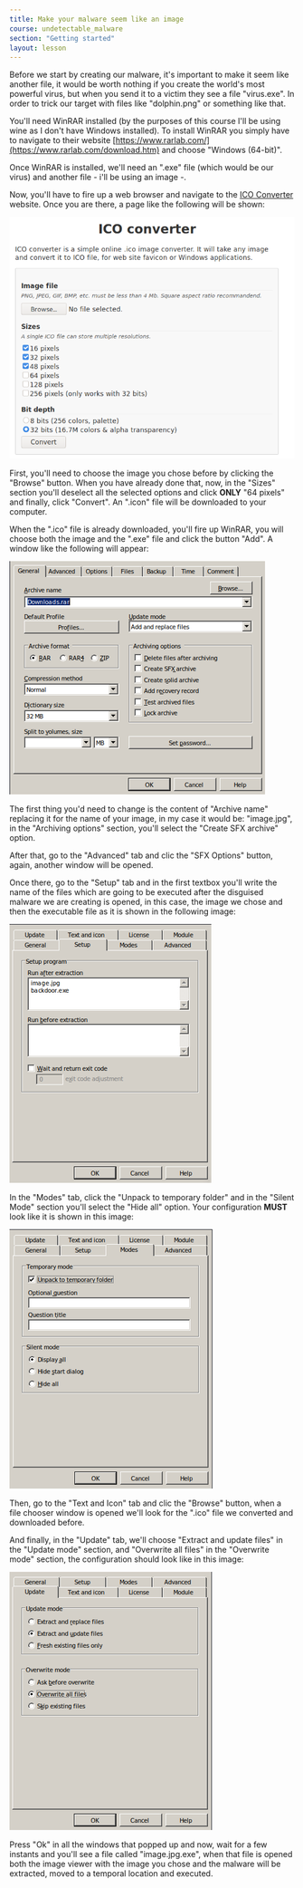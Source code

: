 ```yaml
---
title: Make your malware seem like an image
course: undetectable_malware
section: "Getting started"
layout: lesson
---
```


Before we start by creating our malware, it's important to make it seem like
another file, it would be worth nothing if you create the world's most powerful
virus, but when you send it to a victim they see a file "virus.exe". In order to
trick our target with files like "dolphin.png" or something like that.

You'll need WinRAR installed (by the purposes of this course I'll be using wine
as I don't have Windows installed). To install WinRAR you simply have to
navigate to their website [https://www.rarlab.com/](https://www.rarlab.com/download.htm)
and choose "Windows (64-bit)".

Once WinRAR is installed, we'll need an ".exe" file (which would be our virus)
and another file - i'll be using an image -.

Now, you'll have to fire up a web browser and navigate to the [ICO
Converter](https://www.icoconverter.com/) website. Once you are there, a page
like the following will be shown:

![](/images/courses/undetectable_malware/ico_converter1.png)

First, you'll need to choose the image you chose before by clicking the "Browse"
button. When you have already done that, now, in the "Sizes" section you'll
deselect all the selected options and click **ONLY** "64 pixels" and finally,
click "Convert". An ".icon" file will be downloaded to your computer.

When the ".ico" file is already downloaded, you'll fire up WinRAR, you will
choose both the image and the ".exe" file and click the button "Add". A window
like the following will appear:

![](/images/courses/undetectable_malware/winrar1.png)

The first thing you'd need to change is the content of "Archive name" replacing
it for the name of your image, in my case it would be: "image.jpg", in the
"Archiving options" section, you'll select the "Create SFX archive" option.

After that, go to the "Advanced" tab and clic the "SFX Options" button, again,
another window will be opened.

Once there, go to the "Setup" tab and in the first textbox you'll write the name
of the files which are going to be executed after the disguised malware we are
creating is opened, in this case, the image we chose and then the executable
file as it is shown in the following image:

![](/images/courses/undetectable_malware/sfxSetup.png)

In the "Modes" tab, click the "Unpack to temporary folder" and in the "Silent
Mode" section you'll select the "Hide all" option. Your configuration **MUST**
look like it is shown in this image:

![](/images/courses/undetectable_malware/sfxModes.png)

Then, go to the "Text and Icon" tab and clic the "Browse" button, when a file
chooser window is opened we'll look for the ".ico" file we converted and
downloaded before.

And finally, in the "Update" tab, we'll choose "Extract and update files" in the
"Update mode" section, and "Overwrite all files" in the "Overwrite mode"
section, the configuration should look like in this image:

![](/images/courses/undetectable_malware/sfxUpdate.png)

Press "Ok" in all the windows that popped up and now, wait for a few instants
and you'll see a file called "image.jpg.exe", when that file is opened both the
image viewer with the image you chose and the malware will be extracted, moved
to a temporal location and executed.
